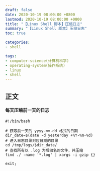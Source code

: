 ```yaml
---
draft: false
date: 2020-10-19 08:00:00 +0800
lastmod: 2020-10-19 08:00:00 +0800
title: "【Linux Shell 脚本】压缩日志"
summary: "【Linux Shell 脚本】压缩日志"
toc: true

categories:
- shell

tags:
- computer-science(计算机科学)
- operating-system(操作系统)
- linux
- shell
---
```

## 正文

#### 每天压缩前一天的日志

```shell
#!/bin/bash

# 获取前一天的 yyyy-mm-dd 格式的日期
dir_date=$(date -d yesterday +%Y-%m-%d)
# 进入日志目录对应日期的目录
cd /tmp/logs/$dir_date/
# 查找所有以 .log 为后缀名的文件，并压缩
find ./ -name '*.log' | xargs -i gzip {}

exit;
```
